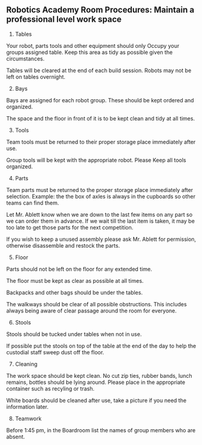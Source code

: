 ## Robotics Academy Room Procedures: Maintain a professional level work space


1. Tables

Your robot, parts tools and other equipment should only Occupy your groups assigned table. Keep this area as tidy as possible given the circumstances. 

Tables will be cleared at the end of each build session. Robots may not be left on tables overnight.

2. Bays 

Bays are assigned for each robot group.  These should be kept ordered and organized.

The space and the floor in front of it is to be kept clean and tidy at all times.

3. Tools

Team tools must be returned to their proper storage place immediately after use.  

Group tools will be kept with the appropriate robot. Please Keep all tools organized.  

4. Parts

Team parts must be returned to the proper storage place immediately after selection.  Example: the the box of axles is always in the cupboards so other teams can find them. 

Let Mr. Ablett know when we are down to the last few items on any part so we can order them in advance. If we wait till the last item is taken, it may be too late to get those parts for the next competition.

If you wish to keep a unused assembly please ask Mr. Ablett for permission, otherwise disassemble and restock the parts.

5. Floor

Parts should not be left on the floor for any extended time.  

The floor must be kept as clear as possible at all times.  

Backpacks and other bags should be under the tables.  

The walkways should be clear of all possible obstructions. This includes always being aware of clear passage around the room for everyone. 


6. Stools

Stools should be tucked under tables when not in use.

If possible put the stools on top of the table at the end of the day to help the custodial staff sweep dust off the floor. 


7. Cleaning

The work space should be kept clean.  No cut zip ties, rubber bands, lunch remains, bottles should be lying around.  Please place in the appropriate container such as recyling or trash. 

White boards should be cleaned after use, take a picture if you need the information later.

8. Teamwork

Before 1:45 pm, in the Boardroom list the names of group members who are absent.




